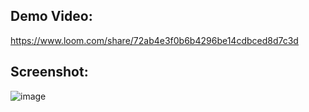 ## Demo Video:
https://www.loom.com/share/72ab4e3f0b6b4296be14cdbced8d7c3d

## Screenshot:
![image](https://user-images.githubusercontent.com/68962290/148575269-99de542d-7066-442c-9249-10c5947198d6.png)
